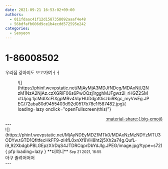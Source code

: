 ```yaml
---
date: 2021-09-21 16:53:02+09:00
authors:
  - 011fdaac41f12d1587358092aaaf4e48
  - 56bdfafb606d9ce1b4ecdd572595e242
categories:
  - Seoyeon
---
```


# 1-86008502

<div class="post-container" markdown="1">
<div class="content-container md-sidebar__scrollwrap" markdown="1">

우리집 강아지도 보고가여ㅓㅓ
<figure markdown="1">
![](https://phinf.wevpstatic.net/MjAyMjA3MDJfNDcg/MDAxNjU2NzM1NzA2NjAz.czXGRlF06s6PwOQzj1rgghMJFgwz2l_rHGZ2SMctUjog.1jcMdlXcFIXgpMRv4VqrHUDdjpt0iszbiRKgc_myVwEg.JPEG/72aba80d9455403d92d0517b78c1f587482.jpg){ loading=lazy onclick="openFullscreen(this)"}
</figure>


</div>
</div>

<div style="text-align: right;" markdown="1">
<a href="https://weverse.io/fromis9/fanpost/1-86008502" style="text-align: right;">:material-share:{.big-emoji}</a>
</div>
---

<div class="comments-container md-sidebar__scrollwrap" markdown="1">
<div class="comment" markdown="1">
<div class='id-container' markdown="1">
![](https://phinf.wevpstatic.net/MjAyNDEyMDZfMTk0/MDAxNzMzNDYzMTU3ODYw.tGTD1QfitfecHkFF9-zI4fL0xnXf8VH8ht2j5Xh2a74g.QufL-i9_92XbdgbPBLGEpzXIrDqS4JTDRCqprDbYdJIg.JPEG/image.jpg?type=s72){ pfp loading=lazy }
**<span class="artist">더여니</span>** <small>Sep 21 2021, 16:55</small><br>
</div>
<div class='comment-body' markdown="1">
아구 졸려어어어
</div>
</div>
</div>
---
